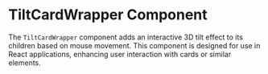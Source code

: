 # TiltCardWrapper Component

The `TiltCardWrapper` component adds an interactive 3D tilt effect to its children based on mouse movement. This component is designed for use in React applications, enhancing user interaction with cards or similar elements.
